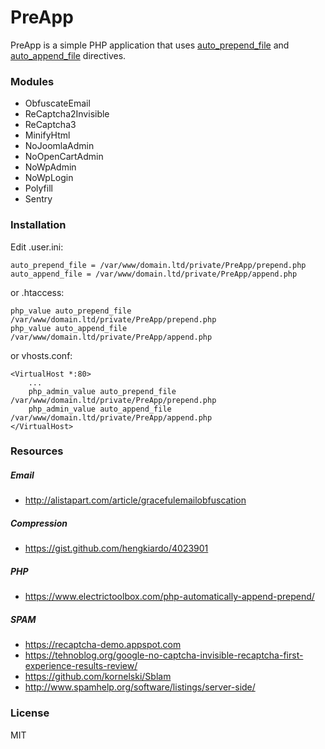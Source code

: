 # PreApp

PreApp is a simple PHP application that uses [auto_prepend_file](http://php.net/manual/it/ini.core.php#ini.auto-prepend-file) and [auto_append_file](http://php.net/manual/it/ini.core.php#ini.auto-append-file) directives.

### Modules

- ObfuscateEmail
- ReCaptcha2Invisible
- ReCaptcha3
- MinifyHtml
- NoJoomlaAdmin
- NoOpenCartAdmin
- NoWpAdmin
- NoWpLogin
- Polyfill
- Sentry

### Installation

Edit .user.ini:

```
auto_prepend_file = /var/www/domain.ltd/private/PreApp/prepend.php
auto_append_file = /var/www/domain.ltd/private/PreApp/append.php
```

or .htaccess:

```
php_value auto_prepend_file /var/www/domain.ltd/private/PreApp/prepend.php
php_value auto_append_file /var/www/domain.ltd/private/PreApp/append.php
```

or vhosts.conf:

```
<VirtualHost *:80>
	...
	php_admin_value auto_prepend_file /var/www/domain.ltd/private/PreApp/prepend.php
	php_admin_value auto_append_file /var/www/domain.ltd/private/PreApp/append.php
</VirtualHost>
```

### Resources

##### Email

- http://alistapart.com/article/gracefulemailobfuscation

##### Compression

- https://gist.github.com/hengkiardo/4023901

##### PHP

- https://www.electrictoolbox.com/php-automatically-append-prepend/

##### SPAM

- https://recaptcha-demo.appspot.com
- https://tehnoblog.org/google-no-captcha-invisible-recaptcha-first-experience-results-review/
- https://github.com/kornelski/Sblam
- http://www.spamhelp.org/software/listings/server-side/

### License

MIT
